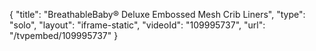 {
    "title": "BreathableBaby&reg; Deluxe Embossed Mesh Crib Liners",
    "type": "solo",
    "layout": "iframe-static",
    "videoId": "109995737",
    "url": "\/tvpembed\/109995737"
}